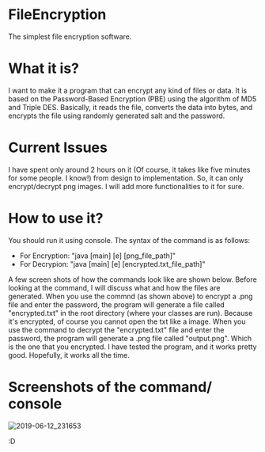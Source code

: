 # FileEncryption

The simplest file encryption software.

<h1> What it is? </h1>

I want to make it a program that can encrypt any kind of files or data. It is based on the Password-Based Encryption (PBE) using the algorithm of MD5 and Triple DES. Basically, it reads the file, converts the data into bytes, and encrypts the file using randomly generated salt and the password. 

<h1> Current Issues </h1>

I have spent only around 2 hours on it (Of course, it takes like five minutes for some people. I know!) from design to implementation. So, it can only encrypt/decrypt png images. I will add more functionalities to it for sure. 

<h1> How to use it? </h1>

You should run it using console. The syntax of the command is as follows: 
  <ul>
    <li>For Encryption: "java [main] [e] [png_file_path]"</li>
    <li>For Decrypion: "java [main] [e] [encrypted.txt_file_path]"
  </ul>

A few screen shots of how the commands look like are shown below. Before looking at the command, I will discuss what and how the files are generated. When you use the commnd (as shown above) to encrypt a .png file and enter the password, the program will generate a file called "encrypted.txt" in the root directory (where your classes are run). Because it's encrypted, of course you cannot open the txt like a image.
When you use the command to decrypt the "encrypted.txt" file and enter the password, the program will generate a .png file called "output.png". Which is the one that you encrypted. I have tested the program, and it works pretty good. Hopefully, it works all the time.

<h1> Screenshots of the command/ console </h1>

![2019-06-12_231653](https://user-images.githubusercontent.com/45169791/59390117-3d88c700-8d68-11e9-9450-9ce865ef632e.png)

:D 
 
